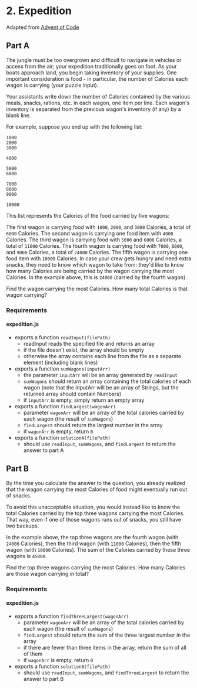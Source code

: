 # 2. Expedition

Adapted from [Advent of Code](https://adventofcode.com/2022/day/1)

## Part A

The jungle must be too overgrown and difficult to navigate in vehicles or access from the air; your expedition traditionally goes on foot. As your boats approach land, you begin taking inventory of your supplies. One important consideration is food - in particular, the number of Calories each wagon is carrying (your puzzle input).

Your assistants write down the number of Calories contained by the various meals, snacks, rations, etc. in each wagon, one item per line. Each wagon's inventory is separated from the previous wagon's inventory (if any) by a blank line.

For example, suppose you end up with the following list:

    1000
    2000
    3000

    4000

    5000
    6000

    7000
    8000
    9000

    10000

This list represents the Calories of the food carried by five wagons:

The first wagon is carrying food with `1000`, `2000`, and `3000` Calories, a total of `6000` Calories.
The second wagon is carrying one food item with `4000` Calories.
The third wagon is carrying food with `5000` and `6000` Calories, a total of `11000` Calories.
The fourth wagon is carrying food with `7000`, `8000`, and `9000` Calories, a total of `24000` Calories.
The fifth wagon is carrying one food item with `10000` Calories.
In case your crew gets hungry and need extra snacks, they need to know which wagon to take from: they'd like to know how many Calories are being carried by the wagon carrying the most Calories. In the example above, this is `24000` (carried by the fourth wagon).

Find the wagon carrying the most Calories. How many total Calories is that wagon carrying?

### Requirements

#### expedition.js

- exports a function `readInput(filePath)`
  - readInput reads the specified file and returns an array
  - if the file doesn't exist, the array should be empty
  - otherwise the array contains each line from the file as a separate element (including blank lines)
- exports a function `sumWagons(inputArr)`
  - the parameter `inputArr` will be an array generated by `readInput`
  - `sumWagons` should return an array containing the total calories of each wagon (note that the inputArr will be an array of Strings, but the returned array should contain Numbers)
  - if `inputArr` is empty, simply return an empty array
- exports a function `findLargest(wagonArr)`
  - parameter `wagonArr` will be an array of the total calories carried by each wagon (the result of `sumWagons`)
  - `findLargest` should return the largest number in the array
  - if `wagonArr` is empty, return `0`
- exports a function `solutionA(filePath)`
  - should use `readInput`, `sumWagons`, and `findLargest` to return the answer to part A

## Part B

By the time you calculate the answer to the question, you already realized that the wagon carrying the most Calories of food might eventually run out of snacks.

To avoid this unacceptable situation, you would instead like to know the total Calories carried by the top three wagons carrying the most Calories. That way, even if one of those wagons runs out of snacks, you still have two backups.

In the example above, the top three wagons are the fourth wagon (with `24000` Calories), then the third wagon (with `11000` Calories), then the fifth wagon (with `10000` Calories). The sum of the Calories carried by these three wagons is `45000`.

Find the top three wagons carrying the most Calories. How many Calories are those wagon carrying in total?

### Requirements

#### expedition.js

- exports a function `findThreeLargest(wagonArr)`
  - parameter `wagonArr` will be an array of the total calories carried by each wagon (the result of `sumWagons`)
  - `findLargest` should return the sum of the three largest number in the array
  - if there are fewer than three items in the array, return the sum of all of them
  - if `wagonArr` is empty, return `0`
- exports a function `solutionB(filePath)`
  - should use `readInput`, `sumWagons`, and `findThreeLargest` to return the answer to part B
